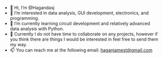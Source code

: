 - 👋 Hi, I’m @Hagandasj
- 👀 I’m interested in data analysis, GUI development, electronics, and programming. 
- 🌱 I’m currently learning circuit development and relatively advanced data analysis with Python.
- 💞️ Currently I do not have time to collaborate on any projects, however if you think there are things I would be interested in feel free to send them my way.
- 📫 You can reach me at the following email: haganjamest@gmail.com

<!---
Hagandasj/Hagandasj is a ✨ special ✨ repository because its `README.md` (this file) appears on your GitHub profile.
You can click the Preview link to take a look at your changes.
--->
